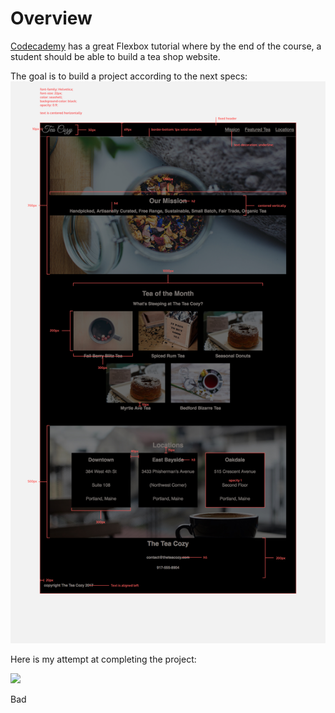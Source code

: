 # Overview
[Codecademy](http://codeacademy.com/) has a great Flexbox tutorial where by the end of the course, a student should be able to build a tea shop website.

The goal is to build a project according to the next specs:
<img src="docs/assets/img-tea-cozy-redline.jpg" >


Here is my attempt at completing the project:

<img src="docs/assets/project.png">

Bad
